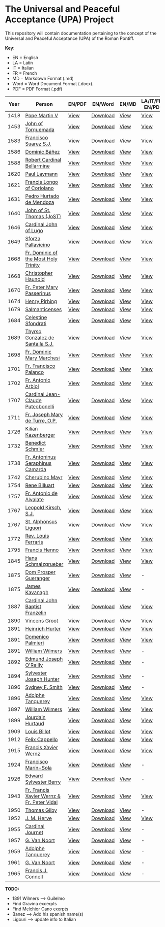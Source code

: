# The Universal and Peaceful Acceptance (UPA) Project

This repository will contain documentation pertaining to the concept of the Universal and Peaceful Acceptance (UPA) of the Roman Pontiff.

**Key:** 
- EN = English
- LA = Latin
- IT = Italian
- FR = French
- MD = Markdown Format (.md)
- Word = Word Document Format (.docx).
- PDF = PDF Format (.pdf)

| Year | Person       | EN/PDF | EN/Word | EN/MD | LA/IT/FR-EN/PDF | LA/IT/FR-EN/Word | Source |
|-------|--------------|--------|---------|-------|-----------|------------|--------|
| 1418  | [Pope Martin V](https://github.com/TreadingTheTiber/UPA/tree/main/1418%20Pope%20Martin%20V) | [View](https://github.com/TreadingTheTiber/UPA/blob/main/1418%20Pope%20Martin%20V/1418_Pope_Martin_EN.pdf) | [Download](https://github.com/TreadingTheTiber/UPA/raw/refs/heads/main/1418%20Pope%20Martin%20V/1418_Pope_Martin_EN.docx) | [View](https://github.com/TreadingTheTiber/UPA/blob/main/1418%20Pope%20Martin%20V/1418_Pope_Martin_EN.md) | [View](https://github.com/TreadingTheTiber/UPA/blob/main/1418%20Pope%20Martin%20V/1418_Pope_Martin_LA_EN.pdf) | [Download](https://github.com/TreadingTheTiber/UPA/raw/refs/heads/main/1418%20Pope%20Martin%20V/1418_Pope_Martin_LA_EN.docx) | [View](https://archive.org/details/04672031.4.emory.edu/page/667/mode/2up?view=theater) |
| 1453  | [John of Torquemada](https://github.com/TreadingTheTiber/UPA/tree/main/1453%20Turrecremata) | [View](https://github.com/TreadingTheTiber/UPA/blob/main/1453%20Turrecremata/1453_Turrecremata_EN.pdf) | [Download](https://github.com/TreadingTheTiber/UPA/raw/refs/heads/main/1453%20Turrecremata/1453_Turrecremata_EN.docx) | [View](https://github.com/TreadingTheTiber/UPA/blob/main/1453%20Turrecremata/1453_Turrecremata_EN.md) | [View](https://github.com/TreadingTheTiber/UPA/blob/main/1453%20Turrecremata/1453_Turrecremata_LA_EN.pdf) | [Download](https://github.com/TreadingTheTiber/UPA/raw/refs/heads/main/1453%20Turrecremata/1453_Turrecremata_LA_EN.docx) | [View](https://archive.org/details/bub_gb_GWP6pAt-ctEC/page/n779/mode/2up?view=theater) |
| 1583  | [Francisco Suarez S.J.](https://github.com/TreadingTheTiber/UPA/tree/main/1583%20Suarez) | [View](https://github.com/TreadingTheTiber/UPA/blob/main/1583%20Suarez/1583_Suarez_EN.pdf) | [Download](https://github.com/TreadingTheTiber/UPA/raw/refs/heads/main/1583%20Suarez/1583_Suarez_EN.docx) | [View](https://github.com/TreadingTheTiber/UPA/blob/main/1583%20Suarez/1583_Suarez_EN.md) | [View](https://github.com/TreadingTheTiber/UPA/blob/main/1583%20Suarez/1583_Suarez_LA_EN.pdf) | [Download](https://github.com/TreadingTheTiber/UPA/raw/refs/heads/main/1583%20Suarez/1583_Suarez_LA_EN.docx) | [View](https://www.google.com/books/edition/R_p_Francisci_Suarez_Opera_omnia/aCcNAAAAYAAJ?hl=en&gbpv=1&pg=PA161&printsec=frontcover) |
| 1586  | [Dominic Báñez](https://github.com/TreadingTheTiber/UPA/tree/main/1586%20Banez) | [View](https://github.com/TreadingTheTiber/UPA/blob/main/1586%20Banez/1586_Banzez_EN.pdf) | [Download](https://github.com/TreadingTheTiber/UPA/raw/refs/heads/main/1586%20Banez/1586_Banzez_EN.docx) | [View](https://github.com/TreadingTheTiber/UPA/blob/main/1586%20Banez/1586_Banzez_EN.md) | [View](https://github.com/TreadingTheTiber/UPA/blob/main/1586%20Banez/1586_Banzez_LA_EN.pdf) | [Download](https://github.com/TreadingTheTiber/UPA/raw/refs/heads/main/1586%20Banez/1586_Banzez_LA_EN.docx) | [View](https://www.google.com/books/edition/Commentaria_in_Secumdam_Secundae_D_Thoma/q3PKIqSVbn4C?hl=en&gbpv=1&pg=PA127&printsec=frontcover) |
| 1588  | [Robert Cardinal Bellarmine](https://github.com/TreadingTheTiber/UPA/tree/main/1588%20Bellarmine) | [View](https://github.com/TreadingTheTiber/UPA/blob/main/1588%20Bellarmine/1588_Bellarmine_EN.pdf) | [Download](https://github.com/TreadingTheTiber/UPA/raw/refs/heads/main/1588%20Bellarmine/1588_Bellarmine_EN.docx) | [View](https://github.com/TreadingTheTiber/UPA/blob/main/1588%20Bellarmine/1588_Bellarmine_EN.md) | [View](https://github.com/TreadingTheTiber/UPA/blob/main/1588%20Bellarmine/1588_Bellarmine_LA_EN.pdf) | [Download](https://github.com/TreadingTheTiber/UPA/raw/refs/heads/main/1588%20Bellarmine/1588_Bellarmine_LA_EN.docx) | [View](https://www.google.com/books/edition/4_De_controversiis/XDkAAAAAYAAJ?hl=en&gbpv=1&pg=PA491&printsec=frontcover) |
| 1620  | [Paul Laymann](https://github.com/TreadingTheTiber/UPA/tree/main/1620%20Laymann) | [View](https://github.com/TreadingTheTiber/UPA/blob/main/1620%20Laymann/1620_Laymann_EN.pdf) | [Download](https://github.com/TreadingTheTiber/UPA/raw/refs/heads/main/1620%20Laymann/1620_Laymann_EN.docx) | [View](https://github.com/TreadingTheTiber/UPA/blob/main/1620%20Laymann/1620_Laymann_EN.md) | [View](https://github.com/TreadingTheTiber/UPA/blob/main/1620%20Laymann/1620_Laymann_LA_EN.pdf) | [Download](https://github.com/TreadingTheTiber/UPA/raw/refs/heads/main/1620%20Laymann/1620_Laymann_LA_EN.docx) | [View](https://www.google.com/books/edition/Quaestiones_Canonicae_De_Praelatorum_Ecc/jjFFAAAAcAAJ?hl=en&gbpv=1&pg=PA23&printsec=frontcover) |
| 1621  | [Francis Longo of Coriolano](https://github.com/TreadingTheTiber/UPA/tree/main/1621%20Coriolano) | [View](https://github.com/TreadingTheTiber/UPA/blob/main/1621%20Coriolano/1621_Coriolano_EN.pdf) | [Download](https://github.com/TreadingTheTiber/UPA/raw/refs/heads/main/1621%20Coriolano/1621_Coriolano_EN.docx) | [View](https://github.com/TreadingTheTiber/UPA/blob/main/1621%20Coriolano/1621_Coriolano_EN.md) | [View](https://github.com/TreadingTheTiber/UPA/blob/main/1621%20Coriolano/1621_Coriolano_LA_EN.pdf) | [Download](https://github.com/TreadingTheTiber/UPA/raw/refs/heads/main/1621%20Coriolano/1621_Coriolano_LA_EN.docx) | [View](https://www.google.com/books/edition/Summa_conciliorum_omnium_quae_a_sancto_P/LpGGFUiX8egC?hl=en&gbpv=1&pg=PA82&printsec=frontcover) |
| 1631  | [Pedro Hurtado de Mendoza](https://github.com/TreadingTheTiber/UPA/tree/main/1631%20Hurtado) | [View](https://github.com/TreadingTheTiber/UPA/blob/main/1631%20Hurtado/1631_Hurtado_EN.pdf) | [Download](https://github.com/TreadingTheTiber/UPA/raw/refs/heads/main/1631%20Hurtado/1631_Hurtado_EN.docx) | [View](https://github.com/TreadingTheTiber/UPA/blob/main/1631%20Hurtado/1631_Hurtado_EN.md) | [View](https://github.com/TreadingTheTiber/UPA/blob/main/1631%20Hurtado/1631_Hurtado_LA_EN.pdf) | [Download](https://github.com/TreadingTheTiber/UPA/raw/refs/heads/main/1631%20Hurtado/1631_Hurtado_LA_EN.docx) | [View](https://books.google.com/books/download/Petri_Hurtado_de_Mendoza_Scholasticae_et.pdf?id=f-lyKzvP8LYC&output=pdf&sig=ACfU3U0QAPofnhJF6P-VU8kIOtEdNqJNxw) |
| 1640  | [John of St. Thomas (JoST)](https://github.com/TreadingTheTiber/UPA/tree/main/1640%20JoST) | [View](https://github.com/TreadingTheTiber/UPA/blob/main/1640%20JoST/1640_JoST_EN.pdf) | [Download](https://github.com/TreadingTheTiber/UPA/raw/refs/heads/main/1640%20JoST/1640_JoST_EN.docx) | [View](https://github.com/TreadingTheTiber/UPA/blob/main/1640%20JoST/1640_JoST_EN.md) | [View](https://github.com/TreadingTheTiber/UPA/blob/main/1640%20JoST/1640_JoST_LA_EN.pdf) | [Download](https://github.com/TreadingTheTiber/UPA/raw/refs/heads/main/1640%20JoST/1640_JoST_LA_EN.docx) | [View](https://isidore.co/calibre#book_id=8948&library_id=CalibreLibrary&panel=book_details) |
| 1646  | [Cardinal John of Lugo](https://github.com/TreadingTheTiber/UPA/tree/main/1646%20De%20Lugo) | [View](https://github.com/TreadingTheTiber/UPA/blob/main/1646%20De%20Lugo/1646_Lugo_EN.pdf) | [Download](https://github.com/TreadingTheTiber/UPA/raw/refs/heads/main/1646%20De%20Lugo/1646_Lugo_EN.docx) | [View](https://github.com/TreadingTheTiber/UPA/blob/main/1646%20De%20Lugo/1646_Lugo_EN.md) | [View](https://github.com/TreadingTheTiber/UPA/blob/main/1646%20De%20Lugo/1646_Lugo_LA_EN.pdf) | [Download](https://github.com/TreadingTheTiber/UPA/raw/refs/heads/main/1646%20De%20Lugo/1646_Lugo_LA_EN.docx) | [View](https://www.google.com/books/edition/Joannis_de_Lugo_Opera_Omnia_Theologica_q/nEy91kYT78gC?hl=en&gbpv=1&bsq=Martini) |
| 1649  | [Sforza Pallavicino](https://github.com/TreadingTheTiber/UPA/tree/main/1649%20Pallavicino) | [View](https://github.com/TreadingTheTiber/UPA/blob/main/1649%20Pallavicino/1649_Pallavicino_EN.pdf) | [Download](https://github.com/TreadingTheTiber/UPA/raw/refs/heads/main/1649%20Pallavicino/1649_Pallavicino_EN.docx) | [View](https://github.com/TreadingTheTiber/UPA/blob/main/1649%20Pallavicino/1649_Pallavicino_EN.md) | [View](https://github.com/TreadingTheTiber/UPA/blob/main/1649%20Pallavicino/1649_Pallavicino_LA_EN.pdf) | [Download](https://github.com/TreadingTheTiber/UPA/raw/refs/heads/main/1649%20Pallavicino/1649_Pallavicino_LA_EN.docx) | [View](https://www.google.com/books/edition/Assertiones_theologicae/Pi5AAAAAcAAJ?hl=en&gbpv=1&pg=PA177&printsec=frontcover) |
| 1668  | [Fr. Dominic of the Most Holy Trinity](https://github.com/TreadingTheTiber/UPA/tree/main/1668%20Dominico) | [View](https://github.com/TreadingTheTiber/UPA/blob/main/1668%20Dominico/1668_Dominico_EN.pdf) | [Download](https://github.com/TreadingTheTiber/UPA/raw/refs/heads/main/1668%20Dominico/1668_Dominico_EN.docx) | [View](https://github.com/TreadingTheTiber/UPA/blob/main/1668%20Dominico/1668_Dominico_EN.md) | [View](https://github.com/TreadingTheTiber/UPA/blob/main/1668%20Dominico/1668_Dominico_LA_EN.pdf) | [Download](https://github.com/TreadingTheTiber/UPA/raw/refs/heads/main/1668%20Dominico/1668_Dominico_LA_EN.docx) | [View](https://www.google.com/books/edition/Bibliotheca_theologica/ihC0SLSmCXwC?hl=en&gbpv=1&pg=PA214&printsec=frontcover) |
| 1668  | [Christopher Haunold](https://github.com/TreadingTheTiber/UPA/tree/main/1668%20Haunold) | [View](https://github.com/TreadingTheTiber/UPA/blob/main/1668%20Haunold/1668_Haunold_EN.pdf) | [Download](https://github.com/TreadingTheTiber/UPA/raw/refs/heads/main/1668%20Haunold/1668_Haunold_EN.docx) | [View](https://github.com/TreadingTheTiber/UPA/blob/main/1668%20Haunold/1668_Haunold_EN.md) | [View](https://github.com/TreadingTheTiber/UPA/blob/main/1668%20Haunold/1668_Haunold_LA_EN.pdf) | [Download](https://github.com/TreadingTheTiber/UPA/raw/refs/heads/main/1668%20Haunold/1668_Haunold_LA_EN.docx) | [View](https://www.google.com/books/edition/Theologiae_speculatiuae_scholasticis_pra/9Su7UBODULYC?hl=en&gbpv=1&pg=PA351&printsec=frontcover) |
| 1670  | [Fr. Peter Mary Passerinus](https://github.com/TreadingTheTiber/UPA/tree/main/1670%20Passerinus) | [View](https://github.com/TreadingTheTiber/UPA/blob/main/1670%20Passerinus/1670_Passerinus_EN.pdf) | [Download](https://github.com/TreadingTheTiber/UPA/raw/refs/heads/main/1670%20Passerinus/1670_Passerinus_EN.docx) | [View](https://github.com/TreadingTheTiber/UPA/blob/main/1670%20Passerinus/1670_Passerinus_EN.md) | [View](https://github.com/TreadingTheTiber/UPA/blob/main/1670%20Passerinus/1670_Passerinus_LA_EN.pdf) | [Download](https://github.com/TreadingTheTiber/UPA/raw/refs/heads/main/1670%20Passerinus/1670_Passerinus_LA_EN.docx) | [View](https://www.digitale-sammlungen.de/en/view/bsb10489092?page=166,167) |
| 1674  | [Henry Pirhing](https://github.com/TreadingTheTiber/UPA/tree/main/1674%20Pirhing) | [View](https://github.com/TreadingTheTiber/UPA/blob/main/1674%20Pirhing/1674_Pirling_EN.pdf) | [Download](https://github.com/TreadingTheTiber/UPA/raw/refs/heads/main/1674%20Pirhing/1674_Pirling_EN.docx) | [View](https://github.com/TreadingTheTiber/UPA/blob/main/1674%20Pirhing/1674_Pirling_EN.md) | [View](https://github.com/TreadingTheTiber/UPA/blob/main/1674%20Pirhing/1674_Pirling_LA_EN.pdf) | [Download](https://github.com/TreadingTheTiber/UPA/raw/refs/heads/main/1674%20Pirhing/1674_Pirling_LA_EN.docx) | [View](https://mdz-nbn-resolving.de/details:bsb11198649) |
| 1679  | [Salmanticenses](https://github.com/TreadingTheTiber/UPA/tree/main/1679%20Salmanticenses) | [View](https://github.com/TreadingTheTiber/UPA/blob/main/1679%20Salmanticenses/1679_Salmanticenses_EN.pdf) | [Download](https://github.com/TreadingTheTiber/UPA/raw/refs/heads/main/1679%20Salmanticenses/1679_Salmanticenses_EN.docx) | [View](https://github.com/TreadingTheTiber/UPA/blob/main/1679%20Salmanticenses/1679_Salmanticenses_EN.md) | [View](https://github.com/TreadingTheTiber/UPA/blob/main/1679%20Salmanticenses/1679_Salmanticenses_LA_EN.pdf) | [Download](https://github.com/TreadingTheTiber/UPA/raw/refs/heads/main/1679%20Salmanticenses/1679_Salmanticenses_LA_EN.docx) | [View](https://archive.org/details/collegiisalmanti11anto/page/260/mode/2up?view=theater) |
| 1684  | [Celestine Sfondrati](https://github.com/TreadingTheTiber/UPA/tree/main/1684%20Sfondrati) | [View](https://github.com/TreadingTheTiber/UPA/blob/main/1684%20Sfondrati/1684_Celestino_EN.pdf) | [Download](https://github.com/TreadingTheTiber/UPA/raw/refs/heads/main/1684%20Sfondrati/1684_Celestino_EN.docx) | [View](https://github.com/TreadingTheTiber/UPA/blob/main/1684%20Sfondrati/1684_Celestino_EN.md) | [View](https://github.com/TreadingTheTiber/UPA/blob/main/1684%20Sfondrati/1684_Celestino_LA_EN.pdf) | [Download](https://github.com/TreadingTheTiber/UPA/raw/refs/heads/main/1684%20Sfondrati/1684_Celestino_LA_EN.docx) | [View](https://archive.org/details/ita-bnc-mag-00002600-001/page/554/mode/2up?view=theater) |
| 1689  | [Thyrso Gonzalez de Santalla S.J.](https://github.com/TreadingTheTiber/UPA/tree/main/1689%20Santall) | [View](https://github.com/TreadingTheTiber/UPA/blob/main/1689%20Santall/1689_Santall_EN.pdf) | [Download](https://github.com/TreadingTheTiber/UPA/raw/refs/heads/main/1689%20Santall/1689_Santall_EN.docx) | [View](https://github.com/TreadingTheTiber/UPA/blob/main/1689%20Santall/1689_Santall_EN.md) | [View](https://github.com/TreadingTheTiber/UPA/blob/main/1689%20Santall/1689_Santall_LA_EN.pdf) | [Download](https://github.com/TreadingTheTiber/UPA/raw/refs/heads/main/1689%20Santall/1689_Santall_LA_EN.docx) | [View](https://play.google.com/books/reader?id=_RS4MjanzvsC&pg=GBS.PA126&hl=en) |
| 1698  | [Fr. Dominic Mary Marchesi](https://github.com/TreadingTheTiber/UPA/tree/main/1698%20Marchesius) | [View](https://github.com/TreadingTheTiber/UPA/blob/main/1698%20Marchesius/1698_Marchesius_EN.pdf) | [Download](https://github.com/TreadingTheTiber/UPA/raw/refs/heads/main/1698%20Marchesius/1698_Marchesius_EN.docx) | [View](https://github.com/TreadingTheTiber/UPA/blob/main/1698%20Marchesius/1698_Marchesius_EN.md) | [View](https://github.com/TreadingTheTiber/UPA/blob/main/1698%20Marchesius/1698_Marchesius_LA_EN.pdf) | [Download](https://github.com/TreadingTheTiber/UPA/raw/refs/heads/main/1698%20Marchesius/1698_Marchesius_LA_EN.docx) | [View](https://archive.org/details/bub_gb_XcEZHlb2lWoC/page/800/mode/2up) |
| 1701  | [Fr. Francisco Palanco](https://github.com/TreadingTheTiber/UPA/tree/main/1701%20Palanco) | [View](https://github.com/TreadingTheTiber/UPA/blob/main/1701%20Palanco/1701_Palanco_EN.pdf) | [Download](https://github.com/TreadingTheTiber/UPA/raw/refs/heads/main/1701%20Palanco/1701_Palanco_EN.docx) | [View](https://github.com/TreadingTheTiber/UPA/blob/main/1701%20Palanco/1701_Palanco_EN.md) | [View](https://github.com/TreadingTheTiber/UPA/blob/main/1701%20Palanco/1701_Palanco_LA_EN.pdf) | [Download](https://github.com/TreadingTheTiber/UPA/raw/refs/heads/main/1701%20Palanco/1701_Palanco_LA_EN.docx) | [View](https://www.google.com/books/edition/Tractatus_de_fide_theologica_In_2_2_Div/quKbLSwe25sC?hl=en&gbpv=1&dq=pacificam%20acceptationem&pg=PA309&printsec=frontcover) |
| 1702  | [Fr. Antonio Arbiol](https://github.com/TreadingTheTiber/UPA/tree/main/1702%20Arbiol) | [View](https://github.com/TreadingTheTiber/UPA/blob/main/1702%20Arbiol/1702_Arbiol_EN.pdf) | [Download](https://github.com/TreadingTheTiber/UPA/raw/refs/heads/main/1702%20Arbiol/1702_Arbiol_EN.docx) | [View](https://github.com/TreadingTheTiber/UPA/blob/main/1702%20Arbiol/1702_Arbiol_EN.md) | [View](https://github.com/TreadingTheTiber/UPA/blob/main/1702%20Arbiol/1702_Arbiol_LA_EN.pdf) | [Download](https://github.com/TreadingTheTiber/UPA/raw/refs/heads/main/1702%20Arbiol/1702_Arbiol_LA_EN.docx) | [View](https://www.google.com/books/edition/Selectae_disputationes_scholasticae_et_d/FZF1hFO76n8C?hl=en&gbpv=1&pg=PA73&printsec=frontcover) |
| 1707  | [Cardinal Jean-Claude Puteobonelli](https://github.com/TreadingTheTiber/UPA/tree/main/1707%20Puteobonelli) | [View](https://github.com/TreadingTheTiber/UPA/blob/main/1707%20Puteobonelli/1707_Puteobonelli_EN.pdf) | [Download](https://github.com/TreadingTheTiber/UPA/raw/refs/heads/main/1707%20Puteobonelli/1707_Puteobonelli_EN.docx) | [View](https://github.com/TreadingTheTiber/UPA/blob/main/1707%20Puteobonelli/1707_Puteobonelli_EN.md) | [View](https://github.com/TreadingTheTiber/UPA/blob/main/1707%20Puteobonelli/1707_Puteobonelli_LA_EN.pdf) | [Download](https://github.com/TreadingTheTiber/UPA/raw/refs/heads/main/1707%20Puteobonelli/1707_Puteobonelli_LA_EN.docx) | [View](https://www.google.com/books/edition/D_Ioannis_Claudii_Puteobonelli_In_primam/3I_78WswdHAC?hl=en&gbpv=1&dq=pacificam%20acceptationem%20Suarez&pg=PA241&printsec=frontcover) |
| 1711  | [Fr. Joseph Mary de Turre, O.P.](https://github.com/TreadingTheTiber/UPA/tree/main/1711%20Turre) | [View](https://github.com/TreadingTheTiber/UPA/blob/main/1711%20Turre/1711_Turre_EN.pdf) | [Download](https://github.com/TreadingTheTiber/UPA/raw/refs/heads/main/1711%20Turre/1711_Turre_EN.docx) | [View](https://github.com/TreadingTheTiber/UPA/blob/main/1711%20Turre/1711_Turre_EN.md) | [View](https://github.com/TreadingTheTiber/UPA/blob/main/1711%20Turre/1711_Turre_LA_EN.pdf) | [Download](https://github.com/TreadingTheTiber/UPA/raw/refs/heads/main/1711%20Turre/1711_Turre_LA_EN.docx) | [View](https://www.google.com/books/edition/Institutionum_ad_verbi_Dei_scripti_intel/y2oJseex0_AC?hl=en&gbpv=1&dq=pacificam%20acceptationem&pg=PA173&printsec=frontcover) |
| 1726  | [Kilian Kazenberger](https://github.com/TreadingTheTiber/UPA/tree/main/1726%20Kazenberger) | [View](https://github.com/TreadingTheTiber/UPA/blob/main/1726%20Kazenberger/1726_Kazenberger_EN.pdf) | [Download](https://github.com/TreadingTheTiber/UPA/raw/refs/heads/main/1726%20Kazenberger/1726_Kazenberger_EN.docx) | [View](https://github.com/TreadingTheTiber/UPA/blob/main/1726%20Kazenberger/1726_Kazenberger_EN.md) | [View](https://github.com/TreadingTheTiber/UPA/blob/main/1726%20Kazenberger/1726_Kazenberger_LA_EN.pdf) | [Download](https://github.com/TreadingTheTiber/UPA/raw/refs/heads/main/1726%20Kazenberger/1726_Kazenberger_LA_EN.docx) | [View](https://books.google.com/books?id=M8IvAAAAYAAJ&pg=PA77) |
| 1732  | [Benedict Schmier](https://github.com/TreadingTheTiber/UPA/tree/main/1732%20Schmier) | [View](https://github.com/TreadingTheTiber/UPA/blob/main/1732%20Schmier/1732_Schmier_EN.pdf) | [Download](https://github.com/TreadingTheTiber/UPA/raw/refs/heads/main/1732%20Schmier/1732_Schmier_EN.docx) | [View](https://github.com/TreadingTheTiber/UPA/blob/main/1732%20Schmier/1732_Schmier_EN.md) | [View](https://github.com/TreadingTheTiber/UPA/blob/main/1732%20Schmier/1732_Schmier_LA_EN.pdf) | [Download](https://github.com/TreadingTheTiber/UPA/raw/refs/heads/main/1732%20Schmier/1732_Schmier_LA_EN.docx) | [View](https://www.google.com/books/edition/Ecclesia_Christi_in_terris_militans_seu/ESNUAAAAcAAJ?hl=en&gbpv=1&pg=PA228&printsec=frontcover) |
| 1738  | [Fr. Antoninus Seraphinus Camarda](https://github.com/TreadingTheTiber/UPA/tree/main/1738%20Camarda) | [View](https://github.com/TreadingTheTiber/UPA/blob/main/1738%20Camarda/1738_Camarda_EN.pdf) | [Download](https://github.com/TreadingTheTiber/UPA/raw/refs/heads/main/1738%20Camarda/1738_Camarda_EN.docx) | [View](https://github.com/TreadingTheTiber/UPA/blob/main/1738%20Camarda/1738_Camarda_EN.md) | [View](https://github.com/TreadingTheTiber/UPA/blob/main/1738%20Camarda/1738_Camarda_LA_EN.pdf) | [Download](https://github.com/TreadingTheTiber/UPA/raw/refs/heads/main/1738%20Camarda/1738_Camarda_LA_EN.docx) | [View](https://www.digitale-sammlungen.de/en/view/bsb10488411) |
| 1742  | [Cherubino Mayr](https://github.com/TreadingTheTiber/UPA/tree/main/1742%20Mayr) | [View](https://github.com/TreadingTheTiber/UPA/blob/main/1742%20Mayr/1742_Cherubino_EN.pdf) | [Download](https://github.com/TreadingTheTiber/UPA/raw/refs/heads/main/1742%20Mayr/1742_Cherubino_EN.docx) | [View](https://github.com/TreadingTheTiber/UPA/blob/main/1742%20Mayr/1742_Cherubino_EN.md) | [View](https://github.com/TreadingTheTiber/UPA/blob/main/1742%20Mayr/1742_Cherubino_LA_EN.pdf) | [Download](https://github.com/TreadingTheTiber/UPA/raw/refs/heads/main/1742%20Mayr/1742_Cherubino_LA_EN.docx) | [View](https://www.digitale-sammlungen.de/en/details/bsb10489566) |
| 1754  | [Rene Billuart](https://github.com/TreadingTheTiber/UPA/tree/main/1754%20Billuart) | [View](https://github.com/TreadingTheTiber/UPA/blob/main/1754%20Billuart/1754_Billuart_EN.pdf) | [Download](https://github.com/TreadingTheTiber/UPA/raw/refs/heads/main/1754%20Billuart/1754_Billuart_EN.docx) | [View](https://github.com/TreadingTheTiber/UPA/blob/main/1754%20Billuart/1754_Billuart_EN.md) | [View](https://github.com/TreadingTheTiber/UPA/blob/main/1754%20Billuart/1754_Billuart_LA_EN.pdf) | [Download](https://github.com/TreadingTheTiber/UPA/raw/refs/heads/main/1754%20Billuart/1754_Billuart_LA_EN.docx) | [View](https://www.google.com/books/edition/Summa_S_Thomae_sive_cursus_theologiae/olylEC32KEsC?hl=en&gbpv=1&pg=PA99&printsec=frontcover) |
| 1757  | [Fr. Antonio de Alvalate](https://github.com/TreadingTheTiber/UPA/tree/main/1757%20Alvalate) | [View](https://github.com/TreadingTheTiber/UPA/blob/main/1757%20Alvalate/1757_Alvalate_EN.pdf) | [Download](https://github.com/TreadingTheTiber/UPA/raw/refs/heads/main/1757%20Alvalate/1757_Alvalate_EN.docx) | [View](https://github.com/TreadingTheTiber/UPA/blob/main/1757%20Alvalate/1757_Alvalate_EN.md) | [View](https://github.com/TreadingTheTiber/UPA/blob/main/1757%20Alvalate/1757_Alvalate_LA_EN.pdf) | [Download](https://github.com/TreadingTheTiber/UPA/raw/refs/heads/main/1757%20Alvalate/1757_Alvalate_LA_EN.docx) | [View](https://www.google.com/books/edition/Cursus_Theologicus_juxta_mentem_Doct_Joa/6pHKt8ugfpIC?hl=en&gbpv=1&pg=PA300&printsec=frontcover) |
| 1767  | [Leopold Kirsch, S.J.](https://github.com/TreadingTheTiber/UPA/tree/main/1767%20Kirsch) | [View](https://github.com/TreadingTheTiber/UPA/blob/main/1767%20Kirsch/1767_Kirsch_EN.pdf) | [Download](https://github.com/TreadingTheTiber/UPA/raw/refs/heads/main/1767%20Kirsch/1767_Kirsch_EN.docx) | [View](https://github.com/TreadingTheTiber/UPA/blob/main/1767%20Kirsch/1767_Kirsch_EN.md) | [View](https://github.com/TreadingTheTiber/UPA/blob/main/1767%20Kirsch/1767_Kirsch_LA_EN.pdf) | [Download](https://github.com/TreadingTheTiber/UPA/raw/refs/heads/main/1767%20Kirsch/1767_Kirsch_LA_EN.docx) | [View](https://www.google.com/books/edition/Tractatus_Theologicus_De_Virtutibus_Theo/ET5dAAAAcAAJ?hl=en&gbpv=1&pg=PA104&printsec=frontcover) |
| 1767  | [St. Alphonsus Liguori](https://github.com/TreadingTheTiber/UPA/tree/main/1767%20Liguori) | [View](https://github.com/TreadingTheTiber/UPA/blob/main/1767%20Liguori/1767_Ligouri_EN.pdf) | [Download](https://github.com/TreadingTheTiber/UPA/raw/refs/heads/main/1767%20Liguori/1767_Ligouri_EN.docx) | [View](https://github.com/TreadingTheTiber/UPA/blob/main/1767%20Liguori/1767_Ligouri_EN.md) | [View](https://github.com/TreadingTheTiber/UPA/blob/main/1767%20Liguori/1767_Ligouri_LA_EN.pdf) | [Download](https://github.com/TreadingTheTiber/UPA/raw/refs/heads/main/1767%20Liguori/1767_Ligouri_LA_EN.docx) | [View](https://www.google.com/books/edition/Verit%C3%A0_della_fede_Opera_data_fuori_dall/In3wgpb6mLoC?hl=en&gbpv=1&pg=PA99&printsec=frontcover) |
| 1772  | [Rev. Louis Ferraris](https://github.com/TreadingTheTiber/UPA/tree/main/1772%20Ferraris) | [View](https://github.com/TreadingTheTiber/UPA/blob/main/1772%20Ferraris/1772_Ferraris_EN.pdf) | [Download](https://github.com/TreadingTheTiber/UPA/raw/refs/heads/main/1772%20Ferraris/1772_Ferraris_EN.docx) | [View](https://github.com/TreadingTheTiber/UPA/blob/main/1772%20Ferraris/1772_Ferraris_EN.md) | [View](https://github.com/TreadingTheTiber/UPA/blob/main/1772%20Ferraris/1772_Ferraris_LA_EN.pdf) | [Download](https://github.com/TreadingTheTiber/UPA/raw/refs/heads/main/1772%20Ferraris/1772_Ferraris_LA_EN.docx) | [View](https://archive.org/details/bub_gb_qN_GNY4BWxYC/page/38/mode/2up) |
| 1795  | [Francis Henno](https://github.com/TreadingTheTiber/UPA/tree/main/1795%20Henno) | [View](https://github.com/TreadingTheTiber/UPA/blob/main/1795%20Henno/1795_Henno_EN.pdf) | [Download](https://github.com/TreadingTheTiber/UPA/raw/refs/heads/main/1795%20Henno/1795_Henno_EN.docx) | [View](https://github.com/TreadingTheTiber/UPA/blob/main/1795%20Henno/1795_Henno_EN.md) | [View](https://github.com/TreadingTheTiber/UPA/blob/main/1795%20Henno/1795_Henno_LA_EN.pdf) | [Download](https://github.com/TreadingTheTiber/UPA/raw/refs/heads/main/1795%20Henno/1795_Henno_LA_EN.docx) | [View](https://www.google.com/books/edition/R_P_F_Francisci_Henno_Theologia_dogm_mor/HblTUSfaCJ4C?hl=en&gbpv=1&dq=Utrum%20credant%20quod%20Papa%20canonice%20electus%2C%20qui%20pro%20temper%20fuerit&pg=PA290&printsec=frontcover) |
| 1845  | [Hans Schmalzgrueber](https://github.com/TreadingTheTiber/UPA/tree/main/1845%20Schmalzgrueber) | [View](https://github.com/TreadingTheTiber/UPA/blob/main/1845%20Schmalzgrueber/1845_Schmalzgrueber_EN.pdf) | [Download](https://github.com/TreadingTheTiber/UPA/raw/refs/heads/main/1845%20Schmalzgrueber/1845_Schmalzgrueber_EN.docx) | [View](https://github.com/TreadingTheTiber/UPA/blob/main/1845%20Schmalzgrueber/1845_Schmalzgrueber_EN.md) | [View](https://github.com/TreadingTheTiber/UPA/blob/main/1845%20Schmalzgrueber/1845_Schmalzgrueber_LA_EN.pdf) | [Download](https://github.com/TreadingTheTiber/UPA/raw/refs/heads/main/1845%20Schmalzgrueber/1845_Schmalzgrueber_LA_EN.docx) | [View](https://archive.org/details/pt1jusecclesiast01schm/page/376/mode/2up) |
| 1875  | [Dom Prosper Gueranger](https://github.com/TreadingTheTiber/UPA/tree/main/1875%20Gueranger) | [View](https://github.com/TreadingTheTiber/UPA/blob/main/1875%20Gueranger/1875_Gueranger_EN.pdf) | [Download](https://github.com/TreadingTheTiber/UPA/raw/refs/heads/main/1875%20Gueranger/1875_Gueranger_EN.docx) | [View](https://github.com/TreadingTheTiber/UPA/blob/main/1875%20Gueranger/1875_Gueranger_EN.md) | - | - | [View](https://archive.org/details/V12TheLiturgicalYear/page/247/mode/2up) |
| 1875  | [James Kavanagh](https://github.com/TreadingTheTiber/UPA/tree/main/1875%20Kavanagh) | [View](https://github.com/TreadingTheTiber/UPA/blob/main/1875%20Kavanagh/1875_Kavanaugh_EN.pdf) | [Download](https://github.com/TreadingTheTiber/UPA/raw/refs/heads/main/1875%20Kavanagh/1875_Kavanaugh_EN.docx) | [View](https://github.com/TreadingTheTiber/UPA/blob/main/1875%20Kavanagh/1875_Kavanaugh_EN.md) | - | - | [View](https://archive.org/details/a622756500kavauoft/page/54/mode/2up) |
| 1887  | [Cardinal John Baptist Franzelin](https://github.com/TreadingTheTiber/UPA/tree/main/1887%20Franzelin) | [View](https://github.com/TreadingTheTiber/UPA/blob/main/1887%20Franzelin/1887_Franzelin_EN.pdf) | [Download](https://github.com/TreadingTheTiber/UPA/raw/refs/heads/main/1887%20Franzelin/1887_Franzelin_EN.docx) | [View](https://github.com/TreadingTheTiber/UPA/blob/main/1887%20Franzelin/1887_Franzelin_EN.md) | [View](https://github.com/TreadingTheTiber/UPA/blob/main/1887%20Franzelin/1887_Franzelin_LA_EN.pdf) | [Download](https://github.com/TreadingTheTiber/UPA/raw/refs/heads/main/1887%20Franzelin/1887_Franzelin_LA_EN.docx) | [View](https://www.google.com/books/edition/Ioannis_Bapt_Franzelin_theses_de_Ecclesi/eZFMAQAAMAAJ?hl=en&gbpv=1&pg=PA236&printsec=frontcover) |
| 1890  | [Vincens Groot](https://github.com/TreadingTheTiber/UPA/tree/main/1890%20Groot) | [View](https://github.com/TreadingTheTiber/UPA/blob/main/1890%20Groot/1890_Groot_EN.pdf) | [Download](https://github.com/TreadingTheTiber/UPA/raw/refs/heads/main/1890%20Groot/1890_Groot_EN.docx) | [View](https://github.com/TreadingTheTiber/UPA/blob/main/1890%20Groot/1890_Groot_EN.md) | [View](https://github.com/TreadingTheTiber/UPA/blob/main/1890%20Groot/1890_Groot_LA_EN.pdf) | [Download](https://github.com/TreadingTheTiber/UPA/raw/refs/heads/main/1890%20Groot/1890_Groot_LA_EN.docx) | [View](https://archive.org/details/summaapologetic1v2groo/page/n345/mode/2up?view=theater) |
| 1891  | [Heinrich Hurter](https://github.com/TreadingTheTiber/UPA/tree/main/1891%20Hurter) | [View](https://github.com/TreadingTheTiber/UPA/blob/main/1891%20Hurter/1891_Hurter_EN.pdf) | [Download](https://github.com/TreadingTheTiber/UPA/raw/refs/heads/main/1891%20Hurter/1891_Hurter_EN.docx) | [View](https://github.com/TreadingTheTiber/UPA/blob/main/1891%20Hurter/1891_Hurter_EN.md) | [View](https://github.com/TreadingTheTiber/UPA/blob/main/1891%20Hurter/1891_Hurter_LA_EN.pdf) | [Download](https://github.com/TreadingTheTiber/UPA/raw/refs/heads/main/1891%20Hurter/1891_Hurter_LA_EN.docx) | [View](https://archive.org/details/theologiaedogmat00hurt/page/302/mode/2up?view=theater&q=electos+) |
| 1891  | [Domenico Palmieri](https://github.com/TreadingTheTiber/UPA/tree/main/1891%20Palmieri) | [View](https://github.com/TreadingTheTiber/UPA/blob/main/1891%20Palmieri/1891_Palmieri_EN.pdf) | [Download](https://github.com/TreadingTheTiber/UPA/raw/refs/heads/main/1891%20Palmieri/1891_Palmieri_EN.docx) | [View](https://github.com/TreadingTheTiber/UPA/blob/main/1891%20Palmieri/1891_Palmieri_EN.md) | [View](https://github.com/TreadingTheTiber/UPA/blob/main/1891%20Palmieri/1891_Palmieri_LA_EN.pdf) | [Download](https://github.com/TreadingTheTiber/UPA/raw/refs/heads/main/1891%20Palmieri/1891_Palmieri_LA_EN.docx) | [View](https://archive.org/details/tractatusderoman00palm/page/220/mode/2up?view=theater) |
| 1891  | [William Wilmers](https://github.com/TreadingTheTiber/UPA/tree/main/1891%20Wilmers) | [View](https://github.com/TreadingTheTiber/UPA/blob/main/1891%20Wilmers/1891_Wilmers_EN.pdf) | [Download](https://github.com/TreadingTheTiber/UPA/raw/refs/heads/main/1891%20Wilmers/1891_Wilmers_EN.docx) | [View](https://github.com/TreadingTheTiber/UPA/blob/main/1891%20Wilmers/1891_Wilmers_EN.md) | - | - | [View](https://www.google.com/books/edition/Handbook_of_the_Christian_Religion_for_t/1bhUAAAAYAAJ?hl=en&gbpv=1&pg=PA95&printsec=frontcover) |
| 1892  | [Edmund Joseph O'Reilly](https://github.com/TreadingTheTiber/UPA/tree/main/1892%20O'Reilly) | [View](https://github.com/TreadingTheTiber/UPA/blob/main/1892%20O'Reilly/1892_Oreilly_EN.pdf) | [Download](https://github.com/TreadingTheTiber/UPA/raw/refs/heads/main/1892%20O'Reilly/1892_Oreilly_EN.docx) | [View](https://github.com/TreadingTheTiber/UPA/blob/main/1892%20O'Reilly/1892_Oreilly_EN.md) | - | - | [View](https://archive.org/details/relationsofchurc00orei/page/308/mode/2up) |
| 1894  | [Sylvester Joseph Hunter](https://github.com/TreadingTheTiber/UPA/tree/main/1894%20Hunter) | [View](https://github.com/TreadingTheTiber/UPA/blob/main/1894%20Hunter/1894_Hunter_EN.pdf) | [Download](https://github.com/TreadingTheTiber/UPA/raw/refs/heads/main/1894%20Hunter/1894_Hunter_EN.docx) | [View](https://github.com/TreadingTheTiber/UPA/blob/main/1894%20Hunter/1894_Hunter_EN.md) | - | - | [View](https://archive.org/details/OutlinesOfDogmaticTheologyVolume1/page/307/mode/2up) |
| 1896  | [Sydney F. Smith](https://github.com/TreadingTheTiber/UPA/tree/main/1896%20Smith) | [View](https://github.com/TreadingTheTiber/UPA/blob/main/1896%20Smith/1896_Smith_EN.pdf) | [Download](https://github.com/TreadingTheTiber/UPA/raw/refs/heads/main/1896%20Smith/1896_Smith_EN.docx) | [View](https://github.com/TreadingTheTiber/UPA/blob/main/1896%20Smith/1896_Smith_EN.md) | - | - | [View](https://archive.org/details/historicalpapers0004unse/page/6/mode/2up) |
| 1896  | [Adolphe Tanquerey](https://github.com/TreadingTheTiber/UPA/tree/main/1896%20Tanquerey) | [View](https://github.com/TreadingTheTiber/UPA/blob/main/1896%20Tanquerey/1896_Tanquerey_EN.pdf) | [Download](https://github.com/TreadingTheTiber/UPA/raw/refs/heads/main/1896%20Tanquerey/1896_Tanquerey_EN.docx) | [View](https://github.com/TreadingTheTiber/UPA/blob/main/1896%20Tanquerey/1896_Tanquerey_EN.md) | [View](https://github.com/TreadingTheTiber/UPA/blob/main/1896%20Tanquerey/1896_Tanquerey_LA_EN.pdf) | [Download](https://github.com/TreadingTheTiber/UPA/raw/refs/heads/main/1896%20Tanquerey/1896_Tanquerey_LA_EN.docx) | [View](https://www.google.com/books/edition/Synopsis_theologi%C3%A6_dogmatic%C3%A6_fundament/G2xHAAAAYAAJ?hl=en&gbpv=1&pg=PA522&printsec=frontcover) |
| 1897  | [William Wilmers](https://github.com/TreadingTheTiber/UPA/tree/main/1897%20Wilmers) | [View](https://github.com/TreadingTheTiber/UPA/blob/main/1897%20Wilmers/1897_Wilmers_EN.pdf) | [Download](https://github.com/TreadingTheTiber/UPA/raw/refs/heads/main/1897%20Wilmers/1897_Wilmers_EN.docx) | [View](https://github.com/TreadingTheTiber/UPA/blob/main/1897%20Wilmers/1897_Wilmers_EN.md) | [View](https://github.com/TreadingTheTiber/UPA/blob/main/1897%20Wilmers/1897_Wilmers_LA_EN.pdf) | [Download](https://github.com/TreadingTheTiber/UPA/raw/refs/heads/main/1897%20Wilmers/1897_Wilmers_LA_EN.docx) | [View](https://isidore.co/calibre#book_id=9650&library_id=CalibreLibrary&panel=book_details) |
| 1899  | [Jourdain Hurtaud](https://github.com/TreadingTheTiber/UPA/tree/main/1899%20Hurtaud) | [View](https://github.com/TreadingTheTiber/UPA/blob/main/1899%20Hurtaud/1899_Hurtaud_EN.pdf) | [Download](https://github.com/TreadingTheTiber/UPA/raw/refs/heads/main/1899%20Hurtaud/1899_Hurtaud_EN.docx) | [View](https://github.com/TreadingTheTiber/UPA/blob/main/1899%20Hurtaud/1899_Hurtaud_EN.md) | [View](https://github.com/TreadingTheTiber/UPA/blob/main/1899%20Hurtaud/1899_Hurtaud_FR_EN.pdf) | [Download](https://github.com/TreadingTheTiber/UPA/raw/refs/heads/main/1899%20Hurtaud/1899_Hurtaud_FR_EN.docx) | [View](https://babel.hathitrust.org/cgi/pt?id=hvd.32044079137469&seq=633) |
| 1909  | [Louis Billot](https://github.com/TreadingTheTiber/UPA/tree/main/1909%20Billot) | [View](https://github.com/TreadingTheTiber/UPA/blob/main/1909%20Billot/1909_Billot_EN.pdf) | [Download](https://github.com/TreadingTheTiber/UPA/raw/refs/heads/main/1909%20Billot/1909_Billot_EN.docx) | [View](https://github.com/TreadingTheTiber/UPA/blob/main/1909%20Billot/1909_Billot_EN.md) | [View](https://github.com/TreadingTheTiber/UPA/blob/main/1909%20Billot/1909_Billot_LA_EN.pdf) | [Download](https://github.com/TreadingTheTiber/UPA/raw/refs/heads/main/1909%20Billot/1909_Billot_LA_EN.docx) | [View](https://archive.org/details/tractatusdeeccle01bill/page/620/mode/2up) |
| 1912  | [Felix Cappello](https://github.com/TreadingTheTiber/UPA/tree/main/1912%20Cappello) | [View](https://github.com/TreadingTheTiber/UPA/blob/main/1912%20Cappello/1912_Cappello_EN.pdf) | [Download](https://github.com/TreadingTheTiber/UPA/raw/refs/heads/main/1912%20Cappello/1912_Cappello_EN.docx) | [View](https://github.com/TreadingTheTiber/UPA/blob/main/1912%20Cappello/1912_Cappello_EN.md) | [View](https://github.com/TreadingTheTiber/UPA/blob/main/1912%20Cappello/1912_Cappello_LA_EN.pdf) | [Download](https://github.com/TreadingTheTiber/UPA/raw/refs/heads/main/1912%20Cappello/1912_Cappello_LA_EN.docx) | [View](https://isidore.co/calibre#book_id=9115&library_id=CalibreLibrary&panel=book_details) |
| 1915  | [Francis Xavier Wernz](https://github.com/TreadingTheTiber/UPA/tree/main/1915%20Wernz) | [View](https://github.com/TreadingTheTiber/UPA/blob/main/1915%20Wernz/1915_Wernz_EN.pdf) | [Download](https://github.com/TreadingTheTiber/UPA/raw/refs/heads/main/1915%20Wernz/1915_Wernz_EN.docx) | [View](https://github.com/TreadingTheTiber/UPA/blob/main/1915%20Wernz/1915_Wernz_EN.md) | [View](https://github.com/TreadingTheTiber/UPA/blob/main/1915%20Wernz/1915_Wernz_LA_EN.pdf) | [Download](https://github.com/TreadingTheTiber/UPA/raw/refs/heads/main/1915%20Wernz/1915_Wernz_LA_EN.docx) | [View](https://archive.org/details/iusdecretaliumad0002wern/page/354/mode/2up?view=theater) |
| 1924  | [Francisco Marín-Sola](https://github.com/TreadingTheTiber/UPA/tree/main/1924%20Marin-Sola) | [View](https://github.com/TreadingTheTiber/UPA/blob/main/1924%20Marin-Sola/1924_Marin-Sola_EN.pdf) | [Download](https://github.com/TreadingTheTiber/UPA/raw/refs/heads/main/1924%20Marin-Sola/1924_Marin-Sola_EN.docx) | [View](https://github.com/TreadingTheTiber/UPA/blob/main/1924%20Marin-Sola/1924_Marin-Sola_EN.md) | - | - | [View](https://isidore.co/calibre#book_id=10025&library_id=CalibreLibrary&panel=book_details) |
| 1926  | [Edward Sylvester Berry](https://github.com/TreadingTheTiber/UPA/tree/main/1926%20Berry) | [View](https://github.com/TreadingTheTiber/UPA/blob/main/1926%20Berry/1926_Berry_EN.pdf) | [Download](https://github.com/TreadingTheTiber/UPA/raw/refs/heads/main/1926%20Berry/1926_Berry_EN.docx) | [View](https://github.com/TreadingTheTiber/UPA/blob/main/1926%20Berry/1926_Berry_EN.md) | - | - | [View](https://archive.org/details/churchofchristap00berr/page/504/mode/2up?q=unanimous+consent) |
| 1943  | [Fr. Francis Xavier Wernz & Fr. Peter Vidal](https://github.com/TreadingTheTiber/UPA/tree/main/1943%20Wernz-Vidal) | [View](https://github.com/TreadingTheTiber/UPA/blob/main/1943%20Wernz-Vidal/1943_Wernz_EN.pdf) | [Download](https://github.com/TreadingTheTiber/UPA/raw/refs/heads/main/1943%20Wernz-Vidal/1943_Wernz_EN.docx) | [View](https://github.com/TreadingTheTiber/UPA/blob/main/1943%20Wernz-Vidal/1943_Wernz_EN.md) | [View](https://github.com/TreadingTheTiber/UPA/blob/main/1943%20Wernz-Vidal/1943_Wernz_LA_EN.pdf) | [Download](https://github.com/TreadingTheTiber/UPA/raw/refs/heads/main/1943%20Wernz-Vidal/1943_Wernz_LA_EN.docx) | [View](https://archive.org/details/IusCanonicumWernzSJVidalSJ/2%20%28De%20Personis%29-%20Ius%20Canonicum-%20Wernz%20SJ%2C%20Vidal%20SJ/page/n265/mode/2up) |
| 1950  | [Thomas Gilby](https://github.com/TreadingTheTiber/UPA/tree/main/1950%20Gilby) | [View](https://github.com/TreadingTheTiber/UPA/blob/main/1950%20Gilby/1950_Gilby_EN.pdf) | [Download](https://github.com/TreadingTheTiber/UPA/raw/refs/heads/main/1950%20Gilby/1950_Gilby_EN.docx) | [View](https://github.com/TreadingTheTiber/UPA/blob/main/1950%20Gilby/1950_Gilby_EN.md) | - | - | [View](https://isidore.co/calibre#book_id=9841&library_id=CalibreLibrary&panel=book_details) |
| 1952  | [J. M. Herve](https://github.com/TreadingTheTiber/UPA/tree/main/1952%20Herve) | [View](https://github.com/TreadingTheTiber/UPA/blob/main/1952%20Herve/1952_Herve_EN.pdf) | [Download](https://github.com/TreadingTheTiber/UPA/raw/refs/heads/main/1952%20Herve/1952_Herve_EN.docx) | [View](https://github.com/TreadingTheTiber/UPA/blob/main/1952%20Herve/1952_Herve_EN.md) | [View](https://github.com/TreadingTheTiber/UPA/blob/main/1952%20Herve/1952_Herve_LA_EN.pdf) | [Download](https://github.com/TreadingTheTiber/UPA/raw/refs/heads/main/1952%20Herve/1952_Herve_LA_EN.docx) | [View](https://archive.org/details/manualetheologid0000herv/page/500/mode/2up?view=theater) |
| 1955  | [Cardinal Journet](https://github.com/TreadingTheTiber/UPA/tree/main/1955%20Journet) | [View](https://github.com/TreadingTheTiber/UPA/blob/main/1955%20Journet/1955_Journet_EN.pdf) | [Download](https://github.com/TreadingTheTiber/UPA/raw/refs/heads/main/1955%20Journet/1955_Journet_EN.docx) | [View](https://github.com/TreadingTheTiber/UPA/blob/main/1955%20Journet/1955_Journet_EN.md) | - | - | [View](https://isidore.co/calibre#book_id=9181&library_id=CalibreLibrary&panel=book_details) |
| 1957  | [G. Van Noort](https://github.com/TreadingTheTiber/UPA/tree/main/1957%20Van%20Noort) | [View](https://github.com/TreadingTheTiber/UPA/blob/main/1957%20Van%20Noort/1957_Noort_EN.pdf) | [Download](https://github.com/TreadingTheTiber/UPA/raw/refs/heads/main/1957%20Van%20Noort/1957_Noort_EN.docx) | [View](https://github.com/TreadingTheTiber/UPA/blob/main/1957%20Van%20Noort/1957_Noort_EN.md) | - | - | [View](https://archive.org/details/vannoortvol2christschurch/page/n67/mode/2up?q=legitimately+elected) |
| 1959  | [Adolphe Tanquerey](https://github.com/TreadingTheTiber/UPA/tree/main/1959%20Tanquerey) | [View](https://github.com/TreadingTheTiber/UPA/blob/main/1959%20Tanquerey/1959_Tanquerey_EN.pdf) | [Download](https://github.com/TreadingTheTiber/UPA/raw/refs/heads/main/1959%20Tanquerey/1959_Tanquerey_EN.docx) | [View](https://github.com/TreadingTheTiber/UPA/blob/main/1959%20Tanquerey/1959_Tanquerey_EN.md) | - | - | [View](https://archive.org/details/bwb_W9-DBA-910/page/144/mode/2up?view=theater) |
| 1961  | [G. Van Noort](https://github.com/TreadingTheTiber/UPA/tree/main/1961%20Van%20Noort) | [View](https://github.com/TreadingTheTiber/UPA/blob/main/1961%20Van%20Noort/1961_Noort_EN.pdf) | [Download](https://github.com/TreadingTheTiber/UPA/raw/refs/heads/main/1961%20Van%20Noort/1961_Noort_EN.docx) | [View](https://github.com/TreadingTheTiber/UPA/blob/main/1961%20Van%20Noort/1961_Noort_EN.md) | - | - | [View](https://archive.org/details/sourcesofrevelat0000gera/page/264/mode/2up?view=theater) |
| 1965  | [Francis J. Connell](https://github.com/TreadingTheTiber/UPA/tree/main/1965%20Connell) | [View](https://github.com/TreadingTheTiber/UPA/blob/main/1965%20Connell/1965_Connell_EN.pdf) | [Download](https://github.com/TreadingTheTiber/UPA/raw/refs/heads/main/1965%20Connell/1965_Connell_EN.docx) | [View](https://github.com/TreadingTheTiber/UPA/blob/main/1965%20Connell/1965_Connell_EN.md) | - | - | [View](https://archive.org/details/sim_american-ecclesiastical-review_1965-12_153_6/page/422/mode/2up?view=theater) |

**TODO:**
- 1891 Wilmers --> Guilelmo
- Find Gravina excerpts
- Find Melchior Cano exerpts
- Banez --> Add his spanish name(s)
- Ligouri --> update info to Italian
